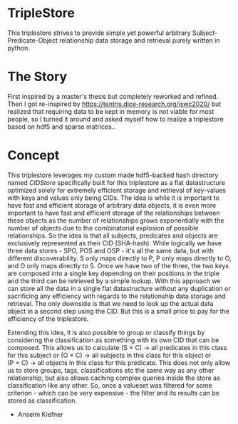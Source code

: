 # TripleStore
This triplestore strives to provide simple yet powerful arbitrary Subject-Predicate-Object relationship data storage and retrieval purely written in python.

# The Story
First inspired by a master's thesis but completely reworked and refined. Then I got re-inspired by https://tentris.dice-research.org/iswc2020/ but realized that requiring data to be kept in memory is not viable for most people, so I turned it around and asked myself how to realize a triplestore based on hdf5 and sparse matrices..


# Concept
This triplestore leverages my custom made hdf5-backed hash directory named *CIDStore* specifically built for this triplestore as a flat datastructure optimized solely for extremely efficient storage and retrieval of key-values with keys and values only being CIDs. The idea is while it is important to have fast and efficient storage of arbitrary data objects, it is even more important to have fast and efficient storage of the relationships between these objects as the number of relationships grows exponentially with the number of objects due to the combinatorial explosion of possible relationships. So the idea is that all subjects, predicates and objects are exclusively represented as their CID (SHA-hash). While logically we have three data stores - SPO, POS and OSP - it's all the same data, but with different discoverability. S only maps directly to P, P only maps directly to O, and O only maps directly to S. Once we have two of the three, the two keys are composed into a single key depending on their positions in the triple and the third can be retrieved by a simple lookup. With this approach we can store all the data in a single flat datastructure without any duplication or sacrificing any efficiency with regards to the relationship data storage and retrieval. The only downside is that we need to look up the actual data object in a second step using the CID. But this is a small price to pay for the efficiency of the triplestore.

Extending this idea, it is also possible to group or classify things by considering the classification as something with its own CID that can be composed. This allows us to calculate (S × C) -> all predicates in this class for this subject or (O × C) -> all subjects in this class for this object or (P × C) -> all objects in this class for this predicate. This does not only allow us to store groups, tags, classifications etc the same way as any other relationship, but also allows caching complex queries inside the store as classification like any other. So, once a valueset was filtered for some criterion - which can be very expensive - the filter and its results can be stored as classification.

- Anselm Kiefner
